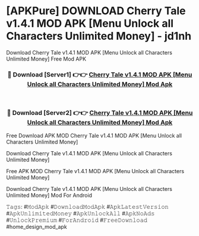 # [APKPure] DOWNLOAD Cherry Tale v1.4.1 MOD APK [Menu Unlock all Characters Unlimited Money] - jd1nh
Download Cherry Tale v1.4.1 MOD APK [Menu Unlock all Characters Unlimited Money] Free Mod APK

<div align="center">
<h3>🔴 Download [Server1] 👉👉 <a href="https://apk-comot.site?title=Cherry_Tale_v1.4.1_MOD_APK_[Menu_Unlock_all_Characters_Unlimited_Money]">Cherry Tale v1.4.1 MOD APK [Menu Unlock all Characters Unlimited Money] Mod Apk</a></h3><br>

<h3>🔴 Download [Server2] 👉👉 <a href="https://apk-comot.site?title=Cherry_Tale_v1.4.1_MOD_APK_[Menu_Unlock_all_Characters_Unlimited_Money]">Cherry Tale v1.4.1 MOD APK [Menu Unlock all Characters Unlimited Money] Mod Apk</a></h3>
</div>


Free Download APK MOD Cherry Tale v1.4.1 MOD APK [Menu Unlock all Characters Unlimited Money]

Download Cherry Tale v1.4.1 MOD APK [Menu Unlock all Characters Unlimited Money] 

Free APK MOD Cherry Tale v1.4.1 MOD APK [Menu Unlock all Characters Unlimited Money] 

Download Cherry Tale v1.4.1 MOD APK [Menu Unlock all Characters Unlimited Money] Mod For Android

𝚃𝚊𝚐𝚜: #𝙼𝚘𝚍𝙰𝚙𝚔 #𝙳𝚘𝚠𝚗𝚕𝚘𝚊𝚍𝙼𝚘𝚍𝙰𝚙𝚔 #𝙰𝚙𝚔𝙻𝚊𝚝𝚎𝚜𝚝𝚅𝚎𝚛𝚜𝚒𝚘𝚗 #𝙰𝚙𝚔𝚄𝚗𝚕𝚒𝚖𝚒𝚝𝚎𝚍𝙼𝚘𝚗𝚎𝚢 #𝙰𝚙𝚔𝚄𝚗𝚕𝚘𝚌𝚔𝙰𝚕𝚕 #𝙰𝚙𝚔𝙽𝚘𝙰𝚍𝚜 #𝚄𝚗𝚕𝚘𝚌𝚔𝙿𝚛𝚎𝚖𝚒𝚞𝚖 #𝙵𝚘𝚛𝙰𝚗𝚍𝚛𝚘𝚒𝚍 #𝙵𝚛𝚎𝚎𝙳𝚘𝚠𝚗𝚕𝚘𝚊𝚍 #home_design_mod_apk